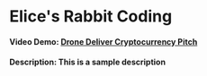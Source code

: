 # Elice's Rabbit Coding
#### Video Demo:  [Drone Deliver Cryptocurrency Pitch](https://youtu.be/JRjP3ZAro6w)
#### Description: This is a sample description
